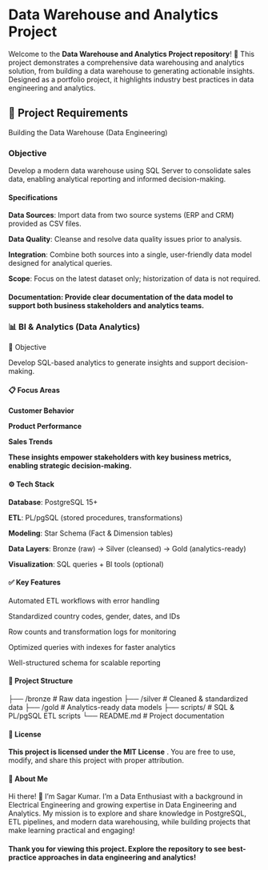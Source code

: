 
# Data Warehouse and Analytics Project
Welcome to the **Data Warehouse and Analytics Project repository**! 🚀
This project demonstrates a comprehensive data warehousing and analytics solution, from building a data warehouse to generating actionable insights. Designed as a portfolio project, it highlights industry best practices in data engineering and analytics.

## 🚀 Project Requirements
Building the Data Warehouse (Data Engineering)
### Objective
Develop a modern data warehouse using SQL Server to consolidate sales data, enabling analytical reporting and informed decision-making.

#### Specifications
**Data Sources**: Import data from two source systems (ERP and CRM) provided as CSV files.

**Data Quality**: Cleanse and resolve data quality issues prior to analysis.

**Integration**: Combine both sources into a single, user-friendly data model designed for analytical queries.

**Scope**: Focus on the latest dataset only; historization of data is not required.

#### Documentation: Provide clear documentation of the data model to support both business stakeholders and analytics teams.

### 📊 BI & Analytics (Data Analytics)
🎯 Objective

Develop SQL-based analytics to generate insights and support decision-making.

#### 📋 Focus Areas

**Customer Behavior**

**Product Performance**

**Sales Trends**

**These insights empower stakeholders with key business metrics, enabling strategic decision-making.**

#### ⚙️ Tech Stack

**Database**: PostgreSQL 15+

**ETL**: PL/pgSQL (stored procedures, transformations)

**Modeling**: Star Schema (Fact & Dimension tables)

**Data Layers**: Bronze (raw) → Silver (cleansed) → Gold (analytics-ready)

**Visualization**: SQL queries + BI tools (optional)

#### ✅ Key Features

Automated ETL workflows with error handling

Standardized country codes, gender, dates, and IDs

Row counts and transformation logs for monitoring

Optimized queries with indexes for faster analytics

Well-structured schema for scalable reporting

#### 📂 Project Structure
├── /bronze        # Raw data ingestion
├── /silver        # Cleaned & standardized data
├── /gold          # Analytics-ready data models
├── scripts/       # SQL & PL/pgSQL ETL scripts
└── README.md      # Project documentation


#### 📜 License

**This project is licensed under the MIT License**
.
You are free to use, modify, and share this project with proper attribution.

#### 🌟 About Me

Hi there! 👋 I’m Sagar Kumar.
I’m a Data Enthusiast with a background in Electrical Engineering and growing expertise in Data Engineering and Analytics.
My mission is to explore and share knowledge in PostgreSQL, ETL pipelines, and modern data warehousing, while building projects that make learning practical and engaging!

#### Thank you for viewing this project. Explore the repository to see best-practice approaches in data engineering and analytics!
